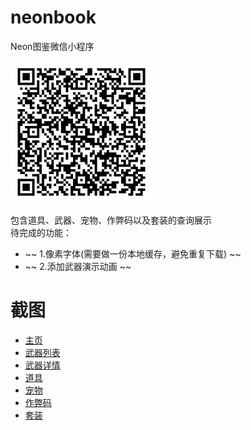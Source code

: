 # neonbook
Neon图鉴微信小程序   

<img src="screenshot/qrCode.jpg" alt="Neno图鉴体验版" style="width:45%">

包含道具、武器、宠物、作弊码以及套装的查询展示   
待完成的功能：
- ~~ 1.像素字体(需要做一份本地缓存，避免重复下载) ~~
- ~~ 2.添加武器演示动画 ~~

# 截图
- [主页](screenshot/01.jpg)
- [武器列表](screenshot/02.jpg)
- [武器详情](screenshot/03.jpg)
- [道具](screenshot/05.jpg)
- [宠物](screenshot/06.jpg)
- [作弊码](screenshot/07.jpg)
- [套装](screenshot/08.jpg)

